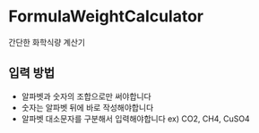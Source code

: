 # FormulaWeightCalculator
간단한 화학식량 계산기

## 입력 방법
- 알파벳과 숫자의 조합으로만 써야합니다
- 숫자는 알파벳 뒤에 바로 작성해야합니다
- 알파벳 대소문자를 구분해서 입력해야합니다
ex) CO2, CH4, CuSO4

